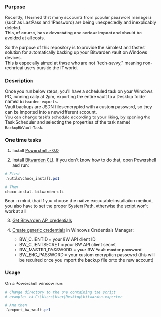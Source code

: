 ### Purpose
Recently, I learned that many accounts from popular password managers (such as LastPass and 1Password) are being unexpectedly and inexplicably deleted.\
This, of course, has a devastating and serious impact and should be avoided at all costs.

So the purpose of this repository is to provide the simplest and fastest solution for automatically backing up your Bitwarden vault on Windows devices.  
This is especially aimed at those who are not "tech-savvy," meaning non-technical users outside the IT world.

### Description
Once you run below steps, you'll have a scheduled task on your Windows PC, running daily at 2pm, exporting the entire vault to a Desktop folder named `bitwarden-exports`.\
Vault backups are JSON files encrypted with a custom password, so they can be imported into a new/different account.\
You can change task's schedule according to your liking, by opening the Task Scheduler and selecting the properties of the task named `BackupBWVaultTask`.

### One time tasks
1. Install [Powershell > 6.0](https://learn.microsoft.com/en-us/powershell/scripting/install/installing-powershell-on-windows)

2. Install [Bitwarden CLI](https://bitwarden.com/help/cli/#download-and-install). If you don't know how to do that, open Powershell and run:
```powershell
# First
.\utils\choco_install.ps1

# Then
choco install bitwarden-cli
```
Bear in mind, that if you choose the native executable installation method, you also have to set the proper System Path, otherwise the script won't work at all

3. [Get Bitwarden API credentials](https://bitwarden.com/help/personal-api-key/#get-your-personal-api-key)

4. [Create generic credentials](https://help.sap.com/docs/SAP_BUSINESS_ONE/68a2e87fb29941b5bf959a184d9c6727/ee306036875c4e4391cdd4ca30561c66.html) in Windows Credentials Manager:
    - BW_CLIENTID = your BW API client ID
    - BW_CLIENTSECRET = your BW API client secret
    - BW_MASTER_PASSWORD = your BW Vault master password
    - BW_ENC_PASSWORD = your custom encryption passowrd (this will be required once you import the backup file onto the new account)

### Usage
On a Powershell window run:
```powershell
# Change directory to the one containing the script
# example: cd C:\Users\User\Desktop\bitwarden-exporter

# And then
.\export_bw_vault.ps1
```
